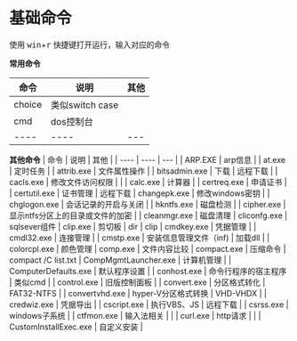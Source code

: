 基础命令
================
使用 <kbd>win</kbd>+<kbd>r</kbd> 快捷键打开运行，输入对应的命令

**常用命令**

|  命令   | 说明  | 其他 |
| ----  | ----  | --- |
| choice | 类似switch case |
| cmd | dos控制台 | |
| ----  | ----  | --- |

**其他命令**
|  命令   | 说明  | 其他 |
|  ----  | ----  | --- |
| ARP.EXE  | arp信息 |
| at.exe  | 定时任务 |
| attrib.exe | 文件属性操作 |
| bitsadmin.exe | 下载 | 远程下载 |
| cacls.exe | 修改文件访问权限 | |
| calc.exe | 计算器 |
| certreq.exe | 申请证书 |
| certutil.exe | 证书管理 | 远程下载
| changepk.exe | 修改windows密钥 |
| chglogon.exe | 会话记录的开启与关闭 |
| hkntfs.exe | 磁盘检测 |
| cipher.exe | 显示ntfs分区上的目录或文件的加密 |
| cleanmgr.exe | 磁盘清理
| cliconfg.exe | sqlsever组件
| clip.exe | 剪切板 | dir \| clip
| cmdkey.exe | 凭据管理 |
| cmdl32.exe | 连接管理 |
| cmstp.exe | 安装信息管理文件（inf) | 加载dll |
| colorcpl.exe | 颜色管理
| comp.exe | 文件内容比较
| compact.exe | 压缩命令 | compact /C list.txt
| CompMgmtLauncher.exe | 计算机管理 |
| ComputerDefaults.exe | 默认程序设置 |
| conhost.exe | 命令行程序的宿主程序 | 类似cmd |
| control.exe | 旧版控制面板 |
| convert.exe | 分区格式转化 | FAT32-NTFS |
| convertvhd.exe | hyper-V分区格式转换 | VHD-VHDX |
| credwiz.exe | 凭据导出 |
| cscript.exe | 执行VBS、JS | 远程下载 |
| csrss.exe | windows子系统 |
| ctfmon.exe | 输入法相关 | |
| curl.exe | http请求 | |
| CustomInstallExec.exe | 自定义安装 |
